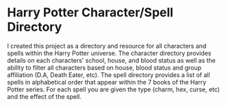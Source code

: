 # Harry Potter Character/Spell Directory

I created this project as a directory and resource for all characters and spells within the Harry Potter universe. The character directory provides details on each characters' school, house, and blood status as well as the ability to filter all characters based on house, blood status and group affiliation (D.A, Death Eater, etc). The spell directory provides a list of all spells in alphabetical order that appear within the 7 books of the Harry Potter series. For each spell you are given the type (charm, hex, curse, etc) and the effect of the spell.
